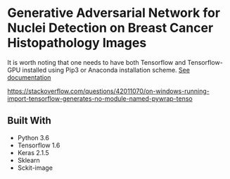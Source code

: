 # Generative Adversarial Network for Nuclei Detection on Breast Cancer Histopathology Images

It is worth noting that one needs to have both Tensorflow and Tensorflow-GPU installed using Pip3 or Anaconda installation scheme.
<a href='https://www.tensorflow.org/install/'> See documentation </a>

https://stackoverflow.com/questions/42011070/on-windows-running-import-tensorflow-generates-no-module-named-pywrap-tenso

## Built With

- Python 3.6
- Tensorflow 1.6
- Keras 2.1.5
- Sklearn
- Sckit-image